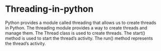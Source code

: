 # Threading-in-python
Python provides a module called threading that allows us to create threads in Python. The threading module provides a way to create threads and manage them. The Thread class is used to create threads. The start() method is used to start the thread’s activity. The run() method represents the thread’s activity. 
